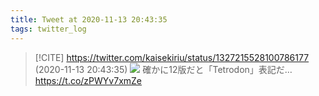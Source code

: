 ```yaml
---
title: Tweet at 2020-11-13 20:43:35
tags: twitter_log
---
```


> [!CITE] https://twitter.com/kaisekiriu/status/1327215528100786177 (2020-11-13 20:43:35)
> ![](https://twitter.com/kaisekiriu/status/1327215528100786177)
> 確かに12版だと「Tetrodon」表記だ…
> https://t.co/zPWYv7xmZe
